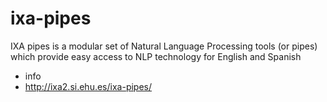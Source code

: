 ixa-pipes
=========

IXA pipes is a modular set of Natural Language Processing tools (or pipes) which provide easy access to NLP technology for English and Spanish

+ info
+ http://ixa2.si.ehu.es/ixa-pipes/
